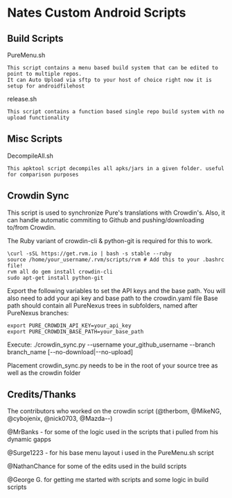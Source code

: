 Nates Custom Android Scripts
============================

Build Scripts
-------------

PureMenu.sh

    This script contains a menu based build system that can be edited to point to multiple repos.
    It can Auto Upload via sftp to your host of choice right now it is setup for androidfilehost


release.sh

    This script contains a function based single repo build system with no upload functionality 


Misc Scripts
-------------

DecompileAll.sh

    This apktool script decompiles all apks/jars in a given folder. useful for comparison purposes


Crowdin Sync
------------
This script is used to synchronize Pure's translations with Crowdin's. Also, it can handle
automatic commiting to Github and pushing/downloading to/from Crowdin.

The Ruby variant of crowdin-cli & python-git is required for this to work.

    \curl -sSL https://get.rvm.io | bash -s stable --ruby
    source /home/your_username/.rvm/scripts/rvm # Add this to your .bashrc file!
    rvm all do gem install crowdin-cli
    sudo apt-get install python-git

Export the following variables to set the API keys and the base path.
You will also need to add your api key and base path to the crowdin.yaml file
Base path should contain all PureNexus trees in subfolders, named after PureNexus branches:

    export PURE_CROWDIN_API_KEY=your_api_key
    export PURE_CROWDIN_BASE_PATH=your_base_path

Execute:
    ./crowdin_sync.py --username your_github_username --branch branch_name [--no-download|--no-upload]

Placement
    crowdin_sync.py needs to be in the root of your source tree as well as the crowdin folder


Credits/Thanks
--------------
The contributors who worked on the crowdin script (@therbom, @MikeNG, @cybojenix, @nick0703, @Mazda--)

@MrBanks - for some of the logic used in the scripts that i pulled from his dynamic gapps

@Surge1223 - for his base menu layout i used in the PureMenu.sh script

@NathanChance for some of the edits used in the build scripts

@George G. for getting me started with scripts and some logic in build scripts


